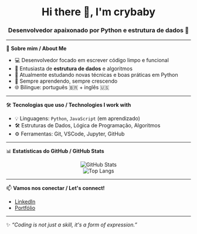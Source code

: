 <h1 align="center">Hi there 👋, I'm crybaby</h1>
<h3 align="center">Desenvolvedor apaixonado por Python e estrutura de dados 🐍</h3>

---

🌟 **Sobre mim / About Me**

- 💻 Desenvolvedor focado em escrever código limpo e funcional  
- 🧠 Entusiasta de **estrutura de dados** e algoritmos  
- 🔭 Atualmente estudando novas técnicas e boas práticas em Python  
- 🌱 Sempre aprendendo, sempre crescendo  
- 🌐 Bilingue: português 🇧🇷 + inglês 🇺🇸

---

🛠 **Tecnologias que uso / Technologies I work with**

- 💡 Linguagens: `Python`, `JavaScript` (em aprendizado)  
- 🛠 Estruturas de Dados, Lógica de Programação, Algoritmos  
- ⚙️ Ferramentas: Git, VSCode, Jupyter, GitHub

---

📊 **Estatísticas do GitHub / GitHub Stats**

<div align="center">
  <img src="https://github-readme-stats.vercel.app/api?username=crybaby&show_icons=true&theme=tokyonight" alt="GitHub Stats" />
  <br/>
  <img src="https://github-readme-stats.vercel.app/api/top-langs/?username=crybaby&layout=compact&theme=tokyonight" alt="Top Langs" />
</div>

---

📫 **Vamos nos conectar / Let's connect!**

- [LinkedIn](https://www.linkedin.com/in/seu-usuario)
- [Portfólio](https://seuportfolio.com)

---

✨ *“Coding is not just a skill, it's a form of expression.”*  
